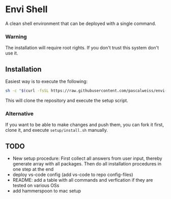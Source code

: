 # Envi Shell
A clean shell environment that can be deployed with a single command. 

### Warning
The installation will require root rights. If you don't trust this system don't use it. 

## Installation
Easiest way is to execute the following: 
```bash
sh -c "$(curl -fsSL https://raw.githubusercontent.com/pascalweiss/envi-shell/master/setup/install.sh)"
``` 
This will clone the repository and execute the setup script. 

### Alternative
If you want to be able to make changes and push them, you can fork it first, clone it, and execute `setup/install.sh` manually.

## TODO
- New setup procedure: First collect all answers from user input, thereby generate array with all packages. Then do all installation procedures in one step at the end
- deploy vs-code config (add vs-code to repo config-files)
- README: add a table with all commands and verfication if they are tested on various OSs
- add hammerspoon to mac setup
